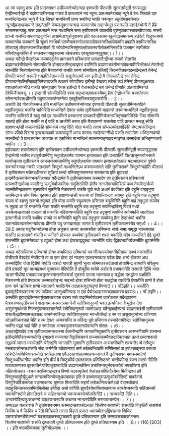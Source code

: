 

  
आ त्वा वहन्तु हरय इति प्रातस्सवन उन्नीयमानेभ्योऽन्वाह वृषण्वतीः पीतवतीः सुतवतर्मद्वती रूपसमृद्धा ऐन्द्रीरन्वाहैन्द्रो वै यज्ञोगायत्रीरन्वाह गायत्रं वै प्रातःसवनं नव न्यूनाः प्रातःसवनेऽन्वाह न्यूने वै रेतः सिच्यते दश मध्यन्दिनेऽन्वाह न्यूने वै रेतः सिक्तं मध्यस्त्रियै प्राप्य स्थविष्ठं भवति नवन्यूना स्तृतीयसवनेन्वाह न्यूनाद्वैप्रजाःप्रजायन्ते तद्यदेतानि केवलसूक्तान्यन्वाह यजमानमेव तद्गर्भम्भूतं प्रजनयति यज्ञाद्देवयोन्यै ते हैके सप्तसप्तान्वाहुः सप्त प्रातःसवने सप्त माध्यन्दिने सप्त तृतीयसवने यावत्योवै पुरोनुवाक्यास्तावत्योयाज्याः सप्तवै प्राञ्चो यजन्ति सप्तवषट्कुर्वन्ति तासामेताःःपुरोनुवाक्या इति वदन्तस्तथानकुर्याद्यजमानस्य हतेरेतो विलुपन्त्यथो यजमानमेव यजमानो हि सूक्तं नवभिर्वा एतम्मैत्रावरुणोऽस्माल्लोकादन्तरिक्षलोकमभि प्रवहति दशभिरन्तरिक्ष लोकादमुं लोकमभ्यन्तरिक्षलोको हि ज्येष्ठोनवभिरमुष्माल्लोकात्स्वर्गंलोकमभिनहवैते यजमानं स्वर्गंलोक मभिवोह्ळुमर्हन्ति ये सप्तसप्तान्वाहुस्तस्मा त्केवलशऽ एवसूक्तान्यनुब्रूयात्।। 1।।  
अथाह यदैन्द्रो वैयज्ञोऽथ कस्माद्द्वावेव प्रातःसवने प्रस्थितानां प्रत्यक्षादैन्द्रीभ्यां यजतो होताचैव ब्राह्मणच्छंसीचेदन्ते सोम्यमध्विति होतायजतीन्द्रत्वावृषभं वयम्मिति ब्राह्मणाच्छंसीनानादेवत्याभिरितरेकथं तेषामैन्द्रो भवन्तीति मित्रंवयंहवामह इति मैत्रावरुणो यजति वरुणं सोमपीतय इतियद्वै किञ्चपीतवत्पदन्तदैन्द्ररूपं तेनेन्द्रं प्रीणाति मरुतो यस्यहि क्षयइतिपोतायजति ससुगोपातमो जन इतीन्द्रो वै गोपास्तदैन्द्रं रूपं तेनेन्द्रं प्रीणात्यग्नेपत्निरिहावहेतिनेष्टायजति त्वष्टारं सोमपीतय इतीन्द्रो वैत्वष्टा तदैन्द्रं रूपं तेनेन्द्रं प्रीणात्युक्षान्नाय वशान्नायेत्याग्नीध्रे यजति सोमपृष्ठाय वेधस इतीन्द्रो वै वेधास्तदैन्द्रं रूपं तेनेन्द्रं प्रीणाति प्रातर्यावभिरगतं देवेभिर्जेन्यावसू ।। इन्द्राग्नी सोमपीतयिति स्वयं समृध्दाच्छावाकस्यैवमु हैता ऐन्द्रोभवन्ति यन्न्नादेवत्या स्तेनान्यदेवताःप्रीणाति यदुगायत्र्यस्तेनाग्नेय्य एतदुहैताभिस्त्रयमुपाकरोति।। 2।।  
असावि देवं गोरुजीकमन्ध इति मध्यन्दिन उन्नीयमानेभ्योन्वाह वृषण्वतीः पीतवतीः सुतवतीर्मन्मध्यदिने मद्वतीरनुचाह यजन्ति चाभिरिति माध्यन्दिने देवताः समेव तृतीयेसवने मादयन्ते तस्मान्मध्यन्दिने मद्वतीरनुचाह यजन्ति चाभिस्ते वै खलु सर्व एव माध्यन्दिने प्रस्थतानां प्रत्यक्षादैन्द्रीभिर्यजन्त्यभितृणावतीभिरेके पिबा सोममभि यग्रतर्द इति होता यजति स ईं पाहि य ऋजीषी तरुत्र इति मैत्रावरुणो यजत्येवा पाहि प्रत्नथा मन्दतु त्त्वेति ब्राह्मणाच्छंसी यजत्यर्वाङेहि सोमकामं त्वाहु रिति पोता यजति तवायं सोमस्त्वमेह्यर्वाङिति नेष्टायजतीन्द्राय सोमाः प्रदिवो विदाना इत्यच्छावाको यजत्यापूर्णो अस्य कलशः स्वाहेत्याग्नीध्रो यजति तासामेता अभितृण्णवत्यो भवन्तीन्द्रो वै प्रातःसवनेन व्यजयत स एताभिरेव माभ्यन्दिनं सवनमभ्यतृणद्यदभ्यतृणत् तस्मादेता अभितृण्णवत्यो भवन्ति ।। 3।।  
इहोपयाता शवसोनपात इति तृतीयसवन उन्नीयमानेभ्योन्वाह वृषण्वतीः पीतवतीः सुतवतीर्मद्वती रूपसमृद्धास्ता ऐन्द्रार्भव्यो भवन्ति तदाहुर्यन्नार्भवीषु स्तुवतेऽथार्भवः पवमान इत्याचक्षत इति प्रजापतिर्वै पितऋभून्मर्त्यान्त्सतो मर्त्यान्कृत्वा तृतीयसवन आभजत्तस्मान्नार्भवीषु स्तुवतेऽथार्भवः पवमान इत्याचक्षतेऽथाह यद्यथाछन्दसं पूर्वयोः सवनयोरन्वाह गयत्रीः प्रातःसवने त्रिष्टुभो माध्यन्दिनेऽथ कस्माज्जागते सति तृतीयसवने त्रिष्टुभोन्वाहेति धीतरसं वै तृतीयसवन मथैतदधीतरसं शुक्रियं छन्दो यस्त्रिष्टुप्सवनस्य सरसताया इति ब्रूयादथो इन्द्रमेवैतत्सवनेन्वाभजतीत्यथाह यदैन्द्रार्भवं वै तृतीयसवनमथ कस्मादेष एव तृतीयसवने प्रस्थितानां प्रत्यक्षादैन्द्रार्भव्या यजतीन्द्र ऋभुभिर्वाजवद्भिः समुक्षितमिति होतैव नानादेवत्याभिरितरे कथं तेषामैन्द्रार्भव्यो भवन्तीतीन्द्रावरुणा सुतपाविमं सुतमिति मैत्रावरुणो यजति युवो रथो अध्वरं देववीतय इति बहूनि वाहदृभूणां रूपमिन्द्रश्च सोमं पिबतं बृहस्पत इति ब्राह्मणाच्छंसी यजत्या वां विशन्त्विन्दवः स्वाभुव इति बहूनि वाह तदृभूणां रूपमा वो वहन्तु सप्तयो रघुष्यद इति पोता यजति रघुपत्वानः प्रजिगात बाहुभिरिति बहूनि वाह तदृभूणां रूपमेव नः सुहवा आ हि गन्तनेति नेष्टा यजति गन्तनेति बहूनि वाह तदृभूणां रूपमिन्द्राविष्णू पिबतं मध्वो अस्येत्यच्छावाको यजत्या वां मन्धांसि मदिराण्यग्मन्निति बहूनि वाह तदृभूणां रूपमिमं स्तोममर्हते जातवेदस इत्याग्नीध्रो यजति रथमिव सम्महे मा मनीषयेति बहूनि वाह तदृभुणां रूपमेवमु हैता ऐन्द्रार्भव्यो भवन्ति यन्नानादेवत्यास्तेनान्यदेवताः प्रीणाति यदु जगत्प्रासाहा जागतं वै तृतीयसवनं तृतीयसवनस्यैव समृध्यै ।। 4।।  
28.5 अथाह यदुक्थिन्योऽन्या होत्रा अनुक्था अन्याः कथमस्यैता उक्थिन्यः सर्वाः समाः समृद्धा भवन्त्यथाह शंसन्ति प्रातस्सवने शंसति माध्यन्दिने होत्रकाः कथमेषां तृतीयसवने शस्तं भवतीति यदेव माध्यन्दिने द्वेद्वे सूक्ते शंसन्तीति ब्रूयात्तेनेत्यथा ह व्युक्थो होता कथं होत्रकाद्व्युक्था भवन्तीति यदेव द्विदेवत्याभिर्यजन्तीति ब्रूयात्तेनेति ।।5।।  
अथाह यदेतास्तिस्र उक्थिन्यो होत्राः कथमितरा उक्थिन्यो भवन्तीत्याज्यमेवाग्नीध्रीयाया उक्थं मरुत्वतीयं पोत्रीयायै वैश्वदेवं नेष्टीयायै ता वा एता होत्रा एवं न्यङ्गा एवभवन्त्यथाह यदेक प्रैषा अन्ये होत्रका अथ कस्माद्विप्रैषः पोता द्विःप्रैषो नेष्टेति यत्रादो गायत्री सुपर्णो भूत्वा सोममाहरत्तदेतासां होत्रामिन्द्र उक्थानि परिलुप्य होत्रे प्रयददौ यूयं माभ्यह्वयध्वं यूयमस्या वेदिष्टेति ते होचुर्देवा वाचेमे अहोरात्रे प्रभावयामेति तस्मात्ते द्विप्रैषे भवत ऋचाग्नीध्रीयां प्रभावयाञ्चक्रुस्तस्मात्तस्यैकयर्चां भूयस्यो याज्या भवन्त्यथा ह यद्धोता यक्षद्धोता यक्षदिति मैत्रावरुणो होत्रे प्रेष्यत्यथ कस्मादहोतृभ्यः सद्भ्यो होत्रा शंसिभ्यो होता यक्षद्धोता यक्षदिति प्रेष्यतीति प्राणो वै होता प्राणः सर्व ऋत्विजः प्राणो यक्षत्प्राणो यक्षदित्येव तदाहास्त्युद्गातृणां प्रैषणाः3।। नाँ3इति।। अस्तीति ब्रूयाद्यदेवैतत्प्रशास्ता जपं जपित्वा अस्तुध्वमित्याह स एषां प्रैषोऽथाहास्त्यच्छावाकस्य प्रवरा3ः।। नाँ 3इति।। अस्तीति ब्रूयाद्यदेवैनमध्वर्युराहाच्छावाक वदस्व यत्ते वाद्यमित्येषोऽस्य प्रवरोऽथाह यदैन्द्रावरुणं मैत्रावरुणस्तृतीयसवने शंसत्यथ कस्मादस्याग्नेयौ स्तोत्रियानुरूपौ भवत इत्यग्निना वै मुखेन देवा असुरानुक्थेभ्यो निजर्घ्नुदस्मादस्याग्नेयौ स्तोत्रियानुरूपौ भवतोऽथाह यदैन्द्राबार्हस्पत्यं ब्राह्मणाच्छंसी तृतीयसवने शंसत्यैन्न्द्रावैष्णवमच्छावाकः कथमेनयोरैन्द्राः स्तोत्रियानुरूपा भवन्तीतीन्द्रो ह स्म वा असुरानुक्थेभ्यः प्रजिगाय सोऽब्रवीत्कश्चाहं चेति ह स्म देवता अन्ववयन्ति स यदिन्द्रः पूर्वः प्रजिगाय तस्मादेनयोरैन्द्राः स्तोत्रियानुरूपा भवन्ति यद्वहं चाहं चेति ह स्मादेवता अन्ववयुस्तस्मान्नानादेवत्यानि शंसतः ।।6।।  
अथहयद्वैश्वदेवं वाय तृतीयसवनमथकस्मा देतान्यैन्द्राणि जागतानिसूक्तानि तृतीयसवन आरम्भणीयानि शस्यन्त इतीन्द्रमेवैतैरारभ्ययन्तीति ब्रूयादथो यज्जागतं वैतृतीयसवनं तज्जगत्काम्यैवतद्यत्किञ्चात ऊर्ध्व छन्दःशस्यते तद्धसर्वं जागतं भवत्येतानि चेदैन्द्राणि जागतानि सूक्तानि तृतीयसवन आरम्भणीयानि शस्यन्तेऽ थै तत्रैष्टुभ मच्छावाकोन्ततःशंसति संवा कर्मणेति यदेवपनाय्यं कर्म तदेतदभिवदति समिषेत्यन्नं वा इषोऽन्नाद्यस्या वरुध्या अरिष्टैर्नःपथिभिःपारयन्तेति स्वस्तिताया एवैतदरहःशंसत्यथाहयज्जागतं वै तृतीयसवन मथकस्मादेषां त्रिष्टुभःपरिधानीया भवन्ति इति वीर्यं वै त्रिष्टुब्वीर्य एवतदन्न्ततः प्रतितिष्ठन्तो यन्तीयमिन्द्रं वरुण मष्टमे गीरिति माय्त्रावरुणस्य बृहस्पतिर्नःपरिपातुपश्चादिति ब्राह्मणाच्छंसिन उभाजिग्यथुर्नपराजयेथे नपराजिग्य इति नहितयोःकतर -श्चन पराजिग्यइन्द्रश्च विष्णो यदपस्पृधेथां त्रेधांसहस्रंवितदैरयेथा मितीन्द्रश्च हवै विष्णुश्चासुरैर्युयुधाते तान्हस्मजित्वोचतुःकल्पामहा इति ते हतथेत्यसुराऊचुःसोब्रवीदिन्द्रो यावदेवायं विष्णुस्त्रिर्विक्रमतेता वदस्माकमथ युष्माक मितरदिति सइमाँ ल्लोकान्विचक्रमेऽथो वेदानथोवाचं तदाहुःकिन्तत्सहस्रमितीमेलोका इमेवेदा अथो वागिति ब्रूयादैरयेथामित्यच्छावाक उक्थ्येभ्यस्यति सहित्रान्त्यो भवत्यग्निष्टोमे होतातिरात्रे च सहितत्रान्त्यो भवत्यभ्यस्येत्षोळशिनी3।। नाभ्यस्ये3 दिति।। अभ्यस्येदित्याहुःकथमन्ये ष्वहःस्वभ्यस्यति कथमत्र नाभ्यस्येदिति तस्मादभ्यस्येत्।। 7।।  
अथाऽऽह यन्नाराशंसं वै तृतीयसवनमथ कस्मादच्छावाकोऽन्ततः शिल्पेष्वनाराशंसीः शंसतीति विकृतिर्वै नाराशंसं किमिव च वै किमिव च रेतो विक्रियते तत्तदा विकृतं प्रजातं भवत्यथैतन्मृद्विवच्छन्दः शिथिरं यन्नाराशंसमथैषोऽन्त्यो यदच्छावाकस्तद्दृह्ळतायै दृह्ळे प्रतिष्ठास्याम इति तस्मादच्छावाकोऽन्ततः शिल्पेष्वनाराशंसीः शंसति दृह्ळतायै दृह्ळे प्रतिष्ठास्याम इति दृह्ळे प्रतिष्ठास्याम इति ।।8।। (16) [203] ।। इति षष्ठपञ्चिकायां तृतीयोऽध्यायः ।।  
